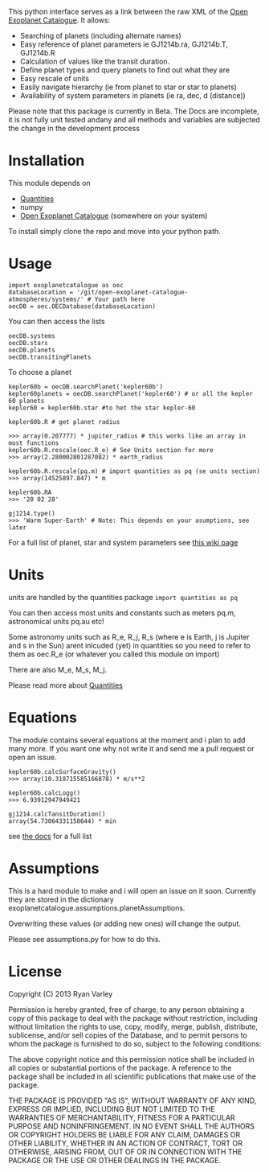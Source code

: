 This python interface serves as a link between the raw XML of the [Open Exoplanet Catalogue](/hannorein/open_exoplanet_catalogue). It allows:
* Searching of planets (including alternate names)
* Easy reference of planet parameters ie GJ1214b.ra, GJ1214b.T, GJ1214b.R
* Calculation of values like the transit duration.
* Define planet types and query planets to find out what they are
* Easy rescale of units
* Easily navigate hierarchy (ie from planet to star or star to planets)
* Availability of system parameters in planets (ie ra, dec, d (distance))

Please note that this package is currently in Beta. The Docs are incomplete, it is not fully unit tested andany and all methods and variables are subjected the change in the development process

# Installation
This module depends on
* [Quantities](/python-quantities/python-quantities)
* numpy
* [Open Exoplanet Catalogue](/hannorein/open_exoplanet_catalogue) (somewhere on your system)

To install simply clone the repo and move into your python path.

# Usage

	import exoplanetcatalogue as oec
	databaseLocation = '/git/open-exoplanet-catalogue-atmospheres/systems/' # Your path here
	oecDB = oec.OECDatabase(databaseLocation)

You can then access the lists

	oecDB.systems
	oecDB.stars
	oecDB.planets
	oecDB.transitingPlanets


To choose a planet

	kepler60b = oecDB.searchPlanet('kepler60b')
	kepler60planets = oecDB.searchPlanet('kepler60') # or all the kepler 60 planets
	kepler60 = kepler60b.star #to het the star kepler-60

	kepler60b.R # get planet radius

	>>> array(0.207777) * jupiter_radius # this works like an array in most functions
	kepler60b.R.rescale(oec.R_e) # See Units section for more
	>>> array(2.280002801287082) * earth_radius

	kepler60b.R.rescale(pq.m) # import quantities as pq (se units section)
	>>> array(14525897.847) * m

	kepler60b.RA
	>>> '20 02 28'

	gj1214.type()
	>>> 'Warm Super-Earth' # Note: This depends on your asumptions, see later

For a full list of planet, star and system parameters see [this wiki page](wiki/Planet,-Star-and-Systems-parameters-and-Methods)

# Units
units are handled by the quantities package
`import quantities as pq`

You can then access most units and constants such as meters pq.m, astronomical units pq.au etc!

Some astronomy units such as R_e, R_j, R_s (where e is Earth, j is Jupiter and s in the Sun) arent inlcuded (yet) in quantities so you need to refer to them as oec.R_e (or whatever you called this module on import)

There are also M_e, M_s, M_j.

Please read more about [Quantities](/python-quantities/python-quantities)

# Equations

The module contains several equations at the moment and i plan to add many more. If you want one why not write it and send me a pull request or open an issue.


	kepler60b.calcSurfaceGravity()
	>>> array(10.318715585166878) * m/s**2

	kepler60b.calcLogg()
	>>> 6.93912947949421

	gj1214.calcTansitDuration()
	array(54.73064331158644) * min

see [the docs](wiki/Planet,-Star-and-Systems-parameters-and-Methods) for a full list

# Assumptions

This is a hard module to make and i will open an issue on it soon. Currently they are stored in the dictionary exoplanetcatalogue.assumptions.planetAssumptions.

Overwriting these values (or adding new ones) will change the output.

Please see assumptions.py for how to do this.

# License

Copyright (C) 2013 Ryan Varley

Permission is hereby granted, free of charge, to any person obtaining a copy of this package to deal with the package without restriction, including without limitation the rights to use, copy, modify, merge, publish, distribute, sublicense, and/or sell copies of the Database, and to permit persons to whom the package is furnished to do so, subject to the following conditions:

The above copyright notice and this permission notice shall be included in all copies or substantial portions of the package. A reference to the package shall be included in all scientific publications that make use of the package.

THE PACKAGE IS PROVIDED "AS IS", WITHOUT WARRANTY OF ANY KIND, EXPRESS OR IMPLIED, INCLUDING BUT NOT LIMITED TO THE WARRANTIES OF MERCHANTABILITY, FITNESS FOR A PARTICULAR PURPOSE AND NONINFRINGEMENT. IN NO EVENT SHALL THE AUTHORS OR COPYRIGHT HOLDERS BE LIABLE FOR ANY CLAIM, DAMAGES OR OTHER LIABILITY, WHETHER IN AN ACTION OF CONTRACT, TORT OR OTHERWISE, ARISING FROM, OUT OF OR IN CONNECTION WITH THE PACKAGE OR THE USE OR OTHER DEALINGS IN THE PACKAGE.